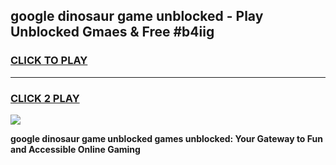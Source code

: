 
## google dinosaur game unblocked - Play Unblocked Gmaes & Free #b4iig
<h3>
<a href="https://premium.freeplayer.one?title=google_dinosaur_game_unblocked&ref=03M">CLICK TO PLAY</a></h3>
<hr>

<h3>
<a href="https://premium.freeplayer.one?title=google_dinosaur_game_unblocked&ref=03M">CLICK 2 PLAY</a>
  
</h3>

<a href="https://premium.freeplayer.one?title=google_dinosaur_game_unblocked&ref=03M"><img src="https://clearcache.store/games.png"></a>


**google dinosaur game unblocked games unblocked: Your Gateway to Fun and Accessible Online Gaming**
